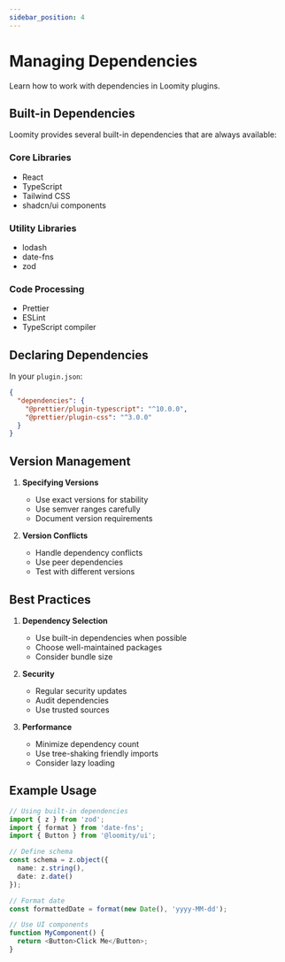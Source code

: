 ```yaml
---
sidebar_position: 4
---
```


# Managing Dependencies

Learn how to work with dependencies in Loomity plugins.

## Built-in Dependencies

Loomity provides several built-in dependencies that are always available:

### Core Libraries
- React
- TypeScript
- Tailwind CSS
- shadcn/ui components

### Utility Libraries
- lodash
- date-fns
- zod

### Code Processing
- Prettier
- ESLint
- TypeScript compiler

## Declaring Dependencies

In your `plugin.json`:
```json
{
  "dependencies": {
    "@prettier/plugin-typescript": "^10.0.0",
    "@prettier/plugin-css": "^3.0.0"
  }
}
```

## Version Management

1. **Specifying Versions**
   - Use exact versions for stability
   - Use semver ranges carefully
   - Document version requirements

2. **Version Conflicts**
   - Handle dependency conflicts
   - Use peer dependencies
   - Test with different versions

## Best Practices

1. **Dependency Selection**
   - Use built-in dependencies when possible
   - Choose well-maintained packages
   - Consider bundle size

2. **Security**
   - Regular security updates
   - Audit dependencies
   - Use trusted sources

3. **Performance**
   - Minimize dependency count
   - Use tree-shaking friendly imports
   - Consider lazy loading

## Example Usage

```typescript
// Using built-in dependencies
import { z } from 'zod';
import { format } from 'date-fns';
import { Button } from '@loomity/ui';

// Define schema
const schema = z.object({
  name: z.string(),
  date: z.date()
});

// Format date
const formattedDate = format(new Date(), 'yyyy-MM-dd');

// Use UI components
function MyComponent() {
  return <Button>Click Me</Button>;
}
```
